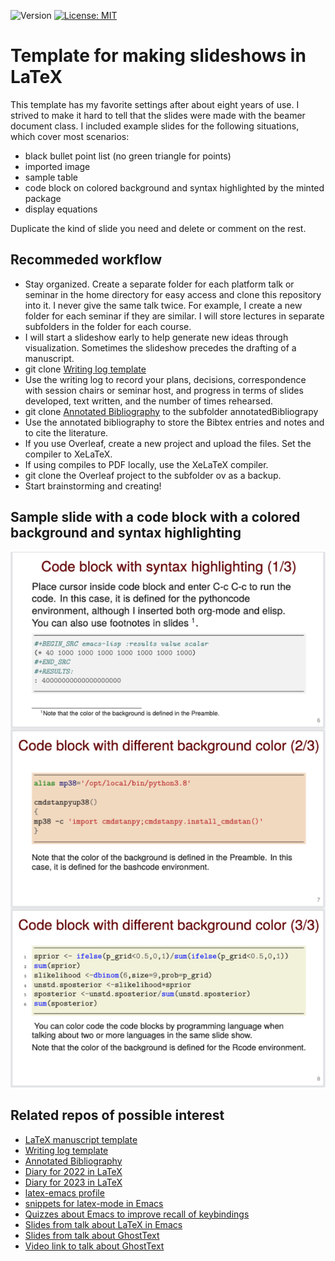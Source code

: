 ![Version](https://img.shields.io/static/v1?label=slideshowTemplateLaTeX&message=0.1&color=brightcolor)
[![License: MIT](https://img.shields.io/badge/License-MIT-blue.svg)](https://opensource.org/licenses/MIT)



# Template for making slideshows in LaTeX

This template has my favorite settings after about eight years of use.
I strived to make it hard to tell that the slides were made with the beamer document class.
I included example slides for the following situations, which cover most scenarios:

- black bullet point list (no green triangle for points)
- imported image
- sample table
- code block on colored background and syntax highlighted by the minted package
- display equations

Duplicate the kind of slide you need and delete or comment on the rest.

## Recommeded workflow

- Stay organized. Create a separate folder for each platform talk or seminar in the home directory for easy access and clone this repository into it. I never give the same talk twice. For example, I create a new folder for each seminar if they are similar. I will store lectures in separate subfolders in the folder for each course.
- I will start a slideshow early to help generate new ideas through visualization. Sometimes the slideshow precedes the drafting of a manuscript.
- git clone [Writing log template](https://github.com/MooersLab/writingLogTemplate)
- Use the writing log to record your plans, decisions, correspondence with session chairs or seminar host, and progress in terms of slides developed, text written, and the number of times rehearsed.
- git clone  [Annotated Bibliography](https://github.com/MooersLab/annotatedBibliography) to the subfolder annotatedBibliograpy
- Use the annotated bibliography to store the Bibtex entries and notes and to cite the literature.
- If you use Overleaf, create a new project and upload the files. Set the compiler to XeLaTeX.
- If using compiles to PDF locally, use the XeLaTeX compiler.
- git clone the Overleaf project to the subfolder ov as a backup.
- Start brainstorming and creating!

## Sample slide with a code block with a colored background and syntax highlighting

<p align="center"><img src="polyglot.png" max-width: 25%; height: auto;></p>

## Related repos of possible interest

- [LaTeX manuscript template](https://github.com/MooersLab/manuscriptInLaTeX)
- [Writing log template](https://github.com/MooersLab/writingLogTemplate)
- [Annotated Bibliography](https://github.com/MooersLab/annotatedBibliography)
- [Diary for 2022 in LaTeX](https://github.com/MooersLab/diary2022inLaTeX)
- [Diary for 2023 in LaTeX](https://github.com/MooersLab/diary2023inLaTeX)
- [latex-emacs profile](https://github.com/MooersLab/latex-emacs)
- [snippets for latex-mode in Emacs](https://github.com/MooersLab/snippet-latex-mode)
- [Quizzes about Emacs to improve recall of keybindings](https://github.com/MooersLab/qemacs)
- [Slides from talk about LaTeX in Emacs](https://github.com/MooersLab/BerlinEmacsAugust2022)
- [Slides from talk about GhostText](https://github.com/MooersLab/DSW22ghosttext)
- [Video link to talk about GhostText](https://mediasite.ouhsc.edu/Mediasite/Channel/python/watch/4da0872f028c4255ae12935655e911321d)
